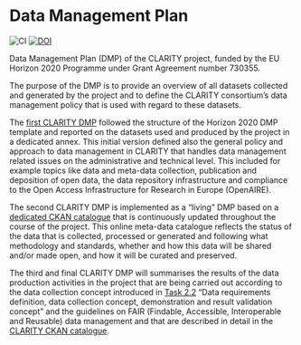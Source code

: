 # Data Management Plan

![CI](https://github.com/clarity-h2020/data-management-plan/workflows/CI/badge.svg) [![DOI](https://zenodo.org/badge/DOI/10.5281/zenodo.3776164.svg)](https://doi.org/10.5281/zenodo.3776164)




Data Management Plan (DMP) of the CLARITY project, funded by the EU Horizon 2020 Programme under Grant Agreement number 730355. 

The purpose of the DMP is to provide an overview of all datasets collected and generated by the project and to define the CLARITY consortium’s data management policy that is used with regard to these datasets. 

The [first CLARITY DMP](https://doi.org/10.5281/zenodo.1491532) followed the structure of the Horizon 2020 DMP template and reported on the datasets used and produced by the project in a dedicated annex. This initial version defined also the general policy and approach to data management in CLARITY that handles data management related issues on the administrative and technical level. This included for example topics like data and meta-data collection, publication and deposition of open data, the data repository infrastructure and compliance to the Open Access Infrastructure for Research in Europe (OpenAIRE).

The second CLARITY DMP is implemented as a “living” DMP based on a [dedicated CKAN catalogue](https://ckan.myclimateservice.eu/) that is continuously updated throughout the course of the project. This online meta-data catalogue reflects the status of the data that is collected, processed or generated and following what methodology and standards, whether and how this data will be shared and/or made open, and how it will be curated and preserved. 

The third and final CLARITY DMP will summarises the results of the data production activities in the project that are being carried out according to the data collection concept introduced in [Task 2.2](https://github.com/orgs/clarity-h2020/projects/4) “Data requirements definition, data collection concept, demonstration and result validation concept” and the guidelines on FAIR (Findable, Accessible, Interoperable and Reusable) data management and that are described in detail in the [CLARITY CKAN catalogue](https://ckan.myclimateservice.eu/).

